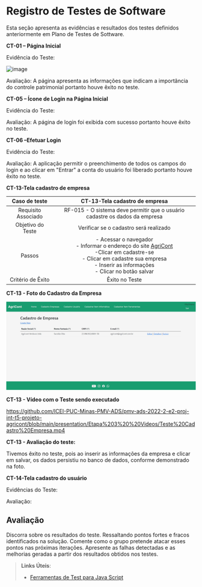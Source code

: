 # Registro de Testes de Software

Esta seção apresenta as evidências e resultados dos testes definidos anteriormente em Plano de Testes de Sottware.

**CT-01 – Página Inicial**

Evidência do Teste: 

![image](https://user-images.githubusercontent.com/85913563/198852326-c36edf36-7fb0-4dc5-a1f9-e896b593e68c.png)

Avaliação: A página apresenta as informações que indicam a importância do controle patrimonial portanto houve êxito no teste.

**CT-05 – Ícone de Login na Página Inicial**

Evidência do Teste: 

Avaliação: A página de login foi exibida com sucesso portanto houve êxito no teste.

**CT-06 –Efetuar Login**

Evidência do Teste: 

Avaliação: A aplicação permitir o preenchimento de todos os campos do login e ao clicar em "Entrar" a conta do usuário foi liberado portanto houve êxito no teste.


**CT-13-Tela cadastro de empresa**

| **Caso de teste**   | **CT-13-Tela cadastro de empresa**|
|:---:	|:---:	|
|Requisito Associado |  RF-015  - O sistema deve permitir que o usuário cadastre os dados da empresa |
| Objetivo do Teste 	| Verificar se o cadastro será realizado |
| Passos 	| - Acessar o navegador <br> - Informar o endereço do site [AgriCont](https://github.com/ICEI-PUC-Minas-PMV-ADS/pmv-ads-2022-2-e2-proj-int-t5-projeto-agricont) <br> -Clicar em cadastre-se <br> - Clicar em cadastre sua empresa <br> - Inserir as informações <br> - Clicar no botão salvar|  
|Critério de Êxito |  Êxito no Teste|

**CT-13 - Foto do Cadastro da Empresa**

<img src="img/Teste_Cadastro_Empresa.jpg">

**CT-13 - Vídeo com o Teste sendo executado**

https://github.com/ICEI-PUC-Minas-PMV-ADS/pmv-ads-2022-2-e2-proj-int-t5-projeto-agricont/blob/main/presentation/Etapa%203%20%20Videos/Teste%20Cadastro%20Empresa.mp4

**CT-13 - Avaliação do teste:**

Tivemos êxito no teste, pois ao inserir as informações da empresa e clicar em salvar, os dados persistiu no banco de dados, conforme demonstrado na foto.

**CT-14-Tela cadastro do usuário**

Evidências do Teste:

Avaliação: 


## Avaliação

Discorra sobre os resultados do teste. Ressaltando pontos fortes e fracos identificados na solução. Comente como o grupo pretende atacar esses pontos nas próximas iterações. Apresente as falhas detectadas e as melhorias geradas a partir dos resultados obtidos nos testes.

> **Links Úteis**:
> - [Ferramentas de Test para Java Script](https://geekflare.com/javascript-unit-testing/)
